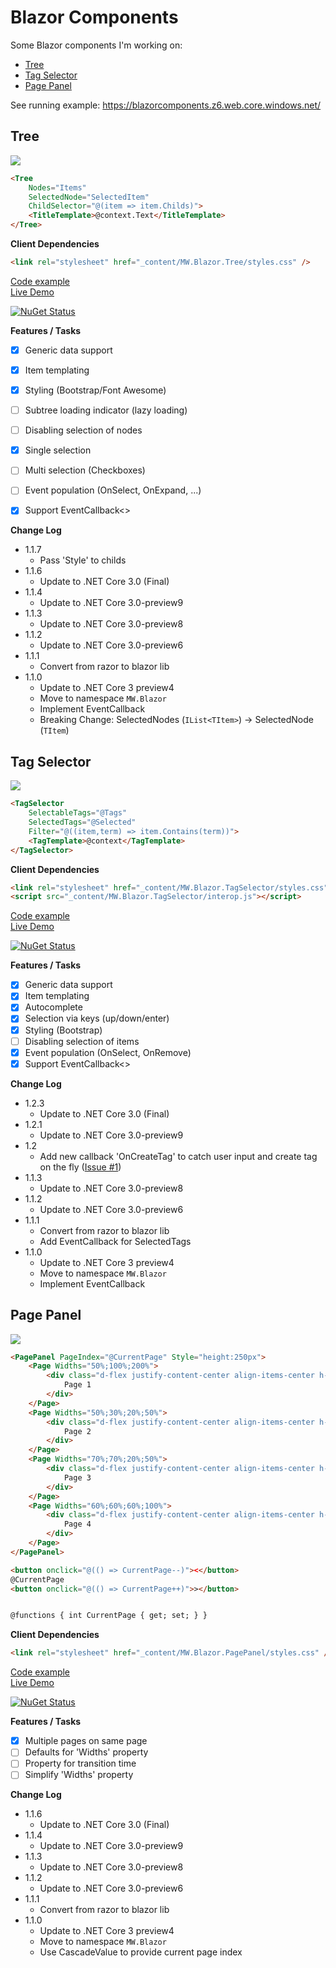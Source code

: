 # Blazor Components

Some Blazor components I'm working on:
- [Tree](#tree)
- [Tag Selector](#tagselector)
- [Page Panel](#pagepanel)

<!--![Build status](https://hdsonix.visualstudio.com/Blazor%20Components/_apis/build/status/Blazor%20Components-ASP.NET%20Core-CI)-->


See running example: https://blazorcomponents.z6.web.core.windows.net/

## <a name="tree"></a>Tree

![](https://raw.githubusercontent.com/mwinkler/Blazor.Components/master/doc/tree.png)

```html
<Tree 
    Nodes="Items" 
    SelectedNode="SelectedItem" 
    ChildSelector="@(item => item.Childs)">
    <TitleTemplate>@context.Text</TitleTemplate>
</Tree>
```

**Client Dependencies**
```html
<link rel="stylesheet" href="_content/MW.Blazor.Tree/styles.css" />
```

[Code example](https://github.com/mwinkler/Blazor.Components/blob/master/example/ComponentsDemo/TreeSample.razor)  
[Live Demo](https://blazorcomponents.z6.web.core.windows.net)  

[![NuGet Status](https://img.shields.io/nuget/v/MW.Blazor.Tree.svg?style=flat&max-age=86400)](https://www.nuget.org/packages/MW.Blazor.Tree/)


**Features / Tasks**
- [x] Generic data support
- [x] Item templating
- [x] Styling (Bootstrap/Font Awesome)
- [ ] Subtree loading indicator (lazy loading)
- [ ] Disabling selection of nodes
- [x] Single selection
- [ ] Multi selection (Checkboxes)
- [ ] Event population (OnSelect, OnExpand, ...)
- [x] Support EventCallback<>


**Change Log**
- 1.1.7
  - Pass 'Style' to childs
- 1.1.6
  - Update to .NET Core 3.0 (Final)
- 1.1.4
  - Update to .NET Core 3.0-preview9
- 1.1.3
  - Update to .NET Core 3.0-preview8
- 1.1.2
  - Update to .NET Core 3.0-preview6
- 1.1.1
  - Convert from razor to blazor lib
- 1.1.0
  - Update to .NET Core 3 preview4
  - Move to namespace ```MW.Blazor```
  - Implement EventCallback
  - Breaking Change: SelectedNodes (```IList<TItem>```) -> SelectedNode (```TItem```)

## <a name="tagselector"></a>Tag Selector

![](https://raw.githubusercontent.com/mwinkler/Blazor.Components/master/doc/tag-selector.gif)

```html
<TagSelector 
    SelectableTags="@Tags" 
    SelectedTags="@Selected" 
    Filter="@((item,term) => item.Contains(term))">
    <TagTemplate>@context</TagTemplate>
</TagSelector>
```
**Client Dependencies**
```html
<link rel="stylesheet" href="_content/MW.Blazor.TagSelector/styles.css" />
<script src="_content/MW.Blazor.TagSelector/interop.js"></script>
```
[Code example](https://github.com/mwinkler/Blazor.Components/blob/master/example/ComponentsDemo/TagSelectorSample.razor)  
[Live Demo](https://blazorcomponents.z6.web.core.windows.net)  

[![NuGet Status](https://img.shields.io/nuget/v/MW.Blazor.TagSelector.svg?style=flat&max-age=86400)](https://www.nuget.org/packages/MW.Blazor.TagSelector/)

**Features / Tasks**
- [x] Generic data support
- [x] Item templating
- [x] Autocomplete
- [x] Selection via keys (up/down/enter)
- [x] Styling (Bootstrap)
- [ ] Disabling selection of items
- [x] Event population (OnSelect, OnRemove)
- [x] Support EventCallback<>

**Change Log**
- 1.2.3
  - Update to .NET Core 3.0 (Final)
- 1.2.1
  - Update to .NET Core 3.0-preview9
- 1.2
  - Add new callback 'OnCreateTag' to catch user input and create tag on the fly ([Issue #1](https://github.com/mwinkler/Blazor.Components/issues/1))
- 1.1.3
  - Update to .NET Core 3.0-preview8
- 1.1.2
  - Update to .NET Core 3.0-preview6
- 1.1.1
  - Convert from razor to blazor lib
  - Add EventCallback for SelectedTags
- 1.1.0
  - Update to .NET Core 3 preview4
  - Move to namespace ```MW.Blazor```
  - Implement EventCallback

## <a name="pagepanel"></a>Page Panel

![](https://raw.githubusercontent.com/mwinkler/Blazor.Components/master/doc/page-panel.gif)

```html
<PagePanel PageIndex="@CurrentPage" Style="height:250px">
    <Page Widths="50%;100%;200%">
        <div class="d-flex justify-content-center align-items-center h-100 text-white h4" style="background:#00ff90">
            Page 1
        </div>
    </Page>
    <Page Widths="50%;30%;20%;50%">
        <div class="d-flex justify-content-center align-items-center h-100 text-white h4" style="background:#1596c7">
            Page 2
        </div>
    </Page>
    <Page Widths="70%;70%;20%;50%">
        <div class="d-flex justify-content-center align-items-center h-100 text-white h4" style="background:#b823be">
            Page 3
        </div>
    </Page>
    <Page Widths="60%;60%;60%;100%">
        <div class="d-flex justify-content-center align-items-center h-100 text-white h4" style="background:#ff6a00">
            Page 4
        </div>
    </Page>
</PagePanel>

<button onclick="@(() => CurrentPage--)"><</button>
@CurrentPage
<button onclick="@(() => CurrentPage++)">></button>


@functions { int CurrentPage { get; set; } }
```

**Client Dependencies**
```html
<link rel="stylesheet" href="_content/MW.Blazor.PagePanel/styles.css" />
```
[Code example](https://github.com/mwinkler/Blazor.Components/blob/master/example/ComponentsDemo/PagePanelSample.razor)  
[Live Demo](https://blazorcomponents.z6.web.core.windows.net)  

[![NuGet Status](https://img.shields.io/nuget/v/MW.Blazor.PagePanel.svg?style=flat&max-age=86400)](https://www.nuget.org/packages/MW.Blazor.PagePanel/)

**Features / Tasks**
- [x] Multiple pages on same page
- [ ] Defaults for 'Widths' property
- [ ] Property for transition time
- [ ] Simplify 'Widths' property

**Change Log**
- 1.1.6
  - Update to .NET Core 3.0 (Final)
- 1.1.4
  - Update to .NET Core 3.0-preview9
- 1.1.3
  - Update to .NET Core 3.0-preview8
- 1.1.2
  - Update to .NET Core 3.0-preview6
- 1.1.1
  - Convert from razor to blazor lib
- 1.1.0
  - Update to .NET Core 3 preview4
  - Move to namespace ```MW.Blazor```
  - Use CascadeValue to provide current page index